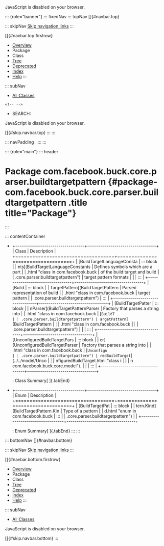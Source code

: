 <div>

JavaScript is disabled on your browser.

</div>

::: {role="banner"}
::: fixedNav
::: topNav
[]{#navbar.top}

::: skipNav
[Skip navigation links](#skip.navbar.top "Skip navigation links")
:::

[]{#navbar.top.firstrow}

-   [Overview](../../../../../../index.html)
-   Package
-   Class
-   [Tree](package-tree.html)
-   [Deprecated](../../../../../../deprecated-list.html)
-   [Index](../../../../../../index-all.html)
-   [Help](../../../../../../help-doc.html)
:::

::: subNav
-   [All Classes](../../../../../../allclasses.html)

```{=html}
<!-- -->
```
-   SEARCH:

<div>

<div>

JavaScript is disabled on your browser.

</div>

</div>

[]{#skip.navbar.top}
:::
:::

::: navPadding
 
:::
:::

::: {role="main"}
::: header
# Package com.facebook.buck.core.parser.buildtargetpattern {#package-com.facebook.buck.core.parser.buildtargetpattern .title title="Package"}
:::

::: contentContainer
-   +-----------------------------------+-----------------------------------+
    | Class                             | Description                       |
    +===================================+===================================+
    | [BuildTargetLanguageConsta        | ::: block                         |
    | nts](BuildTargetLanguageConstants | Defines symbols which are a part  |
    | .html "class in com.facebook.buck | of the build target and build     |
    | .core.parser.buildtargetpattern") | target pattern formats            |
    |                                   | :::                               |
    +-----------------------------------+-----------------------------------+
    | [Build                            | ::: block                         |
    | TargetPattern](BuildTargetPattern | Parsed representation of build    |
    | .html "class in com.facebook.buck | target pattern                    |
    | .core.parser.buildtargetpattern") | :::                               |
    +-----------------------------------+-----------------------------------+
    | [BuildTargetPatter                | ::: block                         |
    | nParser](BuildTargetPatternParser | Factory that parses a string into |
    | .html "class in com.facebook.buck | [`BuildT                          |
    | .core.parser.buildtargetpattern") | argetPattern`](BuildTargetPattern |
    |                                   | .html "class in com.facebook.buck |
    |                                   | .core.parser.buildtargetpattern") |
    |                                   | :::                               |
    +-----------------------------------+-----------------------------------+
    | [UnconfiguredBuildTargetPars      | ::: block                         |
    | er](UnconfiguredBuildTargetParser | Factory that parses a string into |
    | .html "class in com.facebook.buck | [`Unconfigu                       |
    | .core.parser.buildtargetpattern") | redBuildTarget`](../../model/Unco |
    |                                   | nfiguredBuildTarget.html "class i |
    |                                   | n com.facebook.buck.core.model"). |
    |                                   | :::                               |
    +-----------------------------------+-----------------------------------+

    : Class Summary[ ]{.tabEnd}

-   +-----------------------------------+-----------------------------------+
    | Enum                              | Description                       |
    +===================================+===================================+
    | [BuildTargetPat                   | ::: block                         |
    | tern.Kind](BuildTargetPattern.Kin | Type of a pattern                 |
    | d.html "enum in com.facebook.buck | :::                               |
    | .core.parser.buildtargetpattern") |                                   |
    +-----------------------------------+-----------------------------------+

    : Enum Summary[ ]{.tabEnd}
:::
:::

::: bottomNav
[]{#navbar.bottom}

::: skipNav
[Skip navigation links](#skip.navbar.bottom "Skip navigation links")
:::

[]{#navbar.bottom.firstrow}

-   [Overview](../../../../../../index.html)
-   Package
-   Class
-   [Tree](package-tree.html)
-   [Deprecated](../../../../../../deprecated-list.html)
-   [Index](../../../../../../index-all.html)
-   [Help](../../../../../../help-doc.html)
:::

::: subNav
-   [All Classes](../../../../../../allclasses.html)

<div>

<div>

JavaScript is disabled on your browser.

</div>

</div>

[]{#skip.navbar.bottom}
:::
